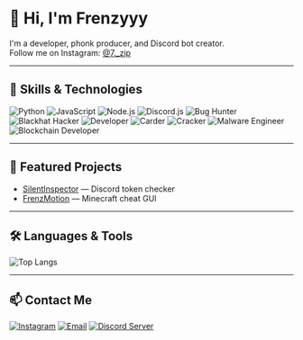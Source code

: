 # 👋 Hi, I'm Frenzyyy

I'm a developer, phonk producer, and Discord bot creator.  
Follow me on Instagram: [@7._zip](https://instagram.com/7._zip)

---

## 🔧 Skills & Technologies

![Python](https://img.shields.io/badge/Python-3776AB?style=for-the-badge&logo=python&logoColor=white)
![JavaScript](https://img.shields.io/badge/JavaScript-F7DF1E?style=for-the-badge&logo=javascript&logoColor=black)
![Node.js](https://img.shields.io/badge/Node.js-339933?style=for-the-badge&logo=node.js&logoColor=white)
![Discord.js](https://img.shields.io/badge/Discord.js-7289DA?style=for-the-badge&logo=discord&logoColor=white)
![Bug Hunter](https://img.shields.io/badge/Bug_Hunter-FF4500?style=for-the-badge&logo=bugatti&logoColor=white)
![Blackhat Hacker](https://img.shields.io/badge/Blackhat_Hacker-000000?style=for-the-badge&logo=hackthebox&logoColor=white)
![Developer](https://img.shields.io/badge/Developer-008080?style=for-the-badge&logo=visual-studio-code&logoColor=white)
![Carder](https://img.shields.io/badge/Carder-800080?style=for-the-badge&logo=paypal&logoColor=white)
![Cracker](https://img.shields.io/badge/Cracker-%F0%9F%94%93-E63946?style=for-the-badge&logo=keybase&logoColor=white)
![Malware Engineer](https://img.shields.io/badge/Malware_Engineer-DC143C?style=for-the-badge&logo=malwarebytes&logoColor=white)
![Blockchain Developer](https://img.shields.io/badge/Blockchain_Developer-0088CC?style=for-the-badge&logo=blockchain&logoColor=white)


---

## 📂 Featured Projects

- [SilentInspector](https://github.com/frenzyyy12/SilentInspector) — Discord token checker  
- [FrenzMotion](https://github.com/frenzyyy12/FrenzMotion) — Minecraft cheat GUI  

---

## 🛠️ Languages & Tools

![Top Langs](https://github-readme-stats.vercel.app/api/top-langs/?username=frenzyyy12&layout=compact&theme=radical)

---

## 📫 Contact Me

[![Instagram](https://img.shields.io/badge/Instagram-E4405F?style=for-the-badge&logo=instagram&logoColor=white)](https://instagram.com/7._zip)
[![Email](https://img.shields.io/badge/Email-D14836?style=for-the-badge&logo=gmail&logoColor=white)](mailto:Loqmanbella@gmail.com)
[![Discord Server](https://img.shields.io/badge/Discord-7289DA?style=for-the-badge&logo=discord&logoColor=white)](https://discord.gg/HmUec4UM)
